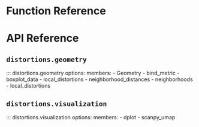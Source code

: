 # Function Reference

# API Reference

## `distortions.geometry`

::: distortions.geometry
    options:
        members:
            - Geometry
            - bind_metric
            - boxplot_data
            - local_distortions
            - neighborhood_distances
            - neighborhoods
            - local_distortions

## `distortions.visualization`

::: distortions.visualization
    options:
        members:
            - dplot
            - scanpy_umap
